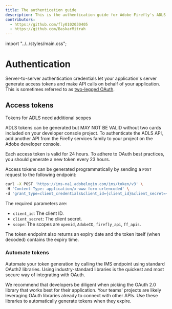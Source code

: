 ```yaml
---
title: The authentication guide
description: This is the authentication guide for Adobe Firefly's ADLS API.
contributors:
  - https://github.com/fly0102030405
  - https://github.com/BaskarMitrah
---
```


import "../../styles/main.css";

# Authentication

Server-to-server authentication credentials let your application's server generate access tokens and make API calls on behalf of your application. This is sometimes referred to as [two-legged OAuth](https://www.ibm.com/docs/en/datapower-gateway/10.5.x?topic=flows-two-legged-oauth-flow).

## Access tokens

<InlineAlert variant="warning" slots="header, text" />

Tokens for ADLS need additional scopes

ADLS tokens can be generated but MAY NOT BE VALID without two cards included on your developer console project. To authenticate the ADLS API, add another API from the Firefly services family to your project on the Adobe developer console.

Each access token is valid for 24 hours. To adhere to OAuth best practices, you should generate a new token every 23 hours.

Access tokens can be generated programmatically by sending a `POST` request to the following endpoint:

```bash
curl -X POST 'https://ims-na1.adobelogin.com/ims/token/v3' \
-H 'Content-Type: application/x-www-form-urlencoded' \
-d 'grant_type=client_credentials&client_id={client_id}&client_secret={client_secret}&scope=openid,AdobeID,firefly_api,ff_apis'
```

The required parameters are:

* `client_id`: The client ID.
* `client_secret`: The client secret.
* `scope`: The scopes are `openid`, `AdobeID`, `firefly_api`, `ff_apis`.

The token endpoint also returns an expiry date and the token itself (when decoded) contains the expiry time.

### Automate tokens

Automate your token generation by calling the IMS endpoint using standard OAuth2 libraries. Using industry-standard libraries is the quickest and most secure way of integrating with OAuth.

We recommend that developers be diligent when picking the OAuth 2.0 library that works best for their application. Your teams' projects are likely leveraging OAuth libraries already to connect with other APIs. Use these libraries to automatically generate tokens when they expire.

